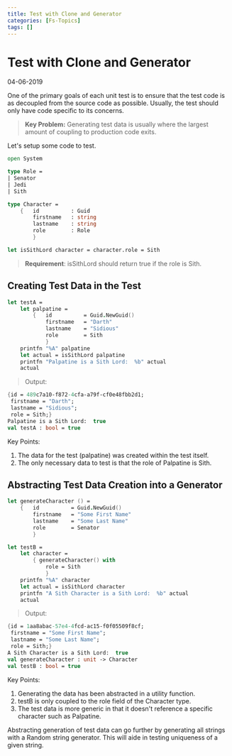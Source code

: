 ```yaml
---
title: Test with Clone and Generator
categories: [Fs-Topics]
tags: []
---
```


# Test with Clone and Generator
04-06-2019

One of the primary goals of each unit test is to ensure that the test code is as decoupled from the source code as possible.  Usually, the test should only have code specific to its concerns.  

> **Key Problem:** Generating test data is usually where the largest amount of coupling to production code exits.

Let's setup some code to test.

```fsharp
open System

type Role =
| Senator
| Jedi
| Sith

type Character =
    {   id          : Guid
        firstname   : string
        lastname    : string
        role        : Role
        }

let isSithLord character = character.role = Sith
```


> **Requirement**:  isSithLord should return true if the role is Sith.

## Creating Test Data in the Test


```fsharp
let testA = 
    let palpatine =
        {   id          = Guid.NewGuid()
            firstname   = "Darth"
            lastname    = "Sidious"
            role        = Sith
            }
    printfn "%A" palpatine
    let actual = isSithLord palpatine
    printfn "Palpatine is a Sith Lord:  %b" actual
    actual
```


> Output:
```fsharp
{id = 489c7a10-f872-4cfa-a79f-cf0e48fbb2d1;
 firstname = "Darth";
 lastname = "Sidious";
 role = Sith;}
Palpatine is a Sith Lord:  true
val testA : bool = true
```

Key Points:

1. The data for the test (palpatine) was created within the test itself.  
2. The only necessary data to test is that the role of Palpatine is Sith.




## Abstracting Test Data Creation into a Generator



```fsharp
let generateCharacter () =
    {   id          = Guid.NewGuid()
        firstname   = "Some First Name"
        lastname    = "Some Last Name"
        role        = Senator
        }

let testB = 
    let character =
        { generateCharacter() with  
            role = Sith
            }
    printfn "%A" character
    let actual = isSithLord character
    printfn "A Sith Character is a Sith Lord:  %b" actual
    actual
```


> Output:
```fsharp
{id = 1aa8abac-57e4-4fcd-ac15-f0f05509f8cf;
 firstname = "Some First Name";
 lastname = "Some Last Name";
 role = Sith;}
A Sith Character is a Sith Lord:  true
val generateCharacter : unit -> Character
val testB : bool = true
```

Key Points:

1. Generating the data has been abstracted in a utility function.
2. testB is only coupled to the role field of the Character type.
3. The test data is more generic in that it doesn't reference a specific character such as Palpatine.

Abstracting generation of test data can go further by generating all strings with a Random string generator.  This will aide in testing uniqueness of a given string.


